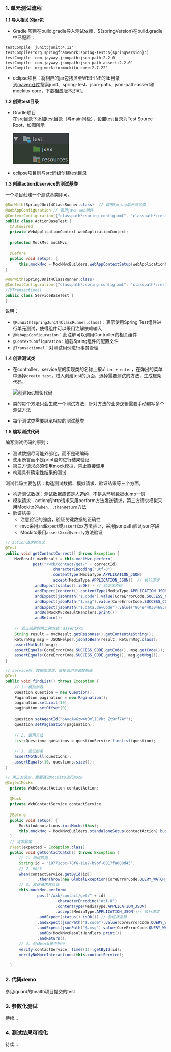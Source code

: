 ### 1. 单元测试流程

**1.1 导入相关的jar包**

  - Gradle 项目在build.gradle导入测试依赖，${springVersion}在build.gradle中已配置：
  ```
  testCompile 'junit:junit:4.12'
  testCompile("org.springframework:spring-test:${springVersion}")
  testCompile 'com.jayway.jsonpath:json-path:2.2.0'
  testCompile 'com.jayway.jsonpath:json-path-assert:2.2.0'
  testCompile 'org.mockito:mockito-core:2.7.22'
  ```
  - eclipse项目：将相应的jar包拷贝至WEB-INF的lib目录  
    到[maven仓库](https://mvnrepository.com/)搜索junit、spring-test、json-path、json-path-assert和mockito-core，下载相应版本即可。

**1.2 创建test目录**  

  - Gradle项目  
      在src目录下添加test目录（与main同级），设置test目录为Test Source Root，如图所示  

      ![创建test目录](amWiki/images/directory.jpg "Title")

  - eclipse项目则与src同级创建test目录

**1.3 创建action和service的测试基类**

  一个项目创建一个测试基类即可。  

  ```java  
  @RunWith(SpringJUnit4ClassRunner.class)  // 调用Spring单元测试类
  @WebAppConfiguration // 调用java web组件
  @ContextConfiguration({"classpath*:spring-config.xml", "classpath*:rest-config.xml"})  // 加载spring配置文件
  public class ActionBaseTest {
    @Autowired
    private WebApplicationContext webApplicationContext;

    protected MockMvc mockMvc;

    @Before
    public void setup() {
        this.mockMvc = MockMvcBuilders.webAppContextSetup(webApplicationContext).build();
  }
  ```
  ```java
  @RunWith(SpringJUnit4ClassRunner.class)
  @ContextConfiguration({"classpath*:spring-config.xml", "classpath*:rest-config.xml"})
  //@Transactional
  public class ServiceBaseTest {
  }
  ```
  说明：
  - `@RunWith(SpringJunit4ClassRunner.class)`：表示使用Spring Test组件进行单元测试，使得组件可以采用注解依赖输入
  - `@WebAppConfiguration`：此注解可以调用Controller的相关组件
  - `@ContextConfiguration` : 加载Spring组件的配置文件
  - `@Transactional`：对测试用例进行事务管理

**1.4 创建测试类**

  - 在controller、service层的实现类的名称上按`alter + enter`，在弹出的菜单中选择`create test`，进入创建test的页面，选择需要测试的方法，生成框架代码。  

    ![创建test框架代码](amWiki/images/createtest.jpg=3500- "Title")

  - 类的每个方法只会生成一个测试方法，针对方法的业务逻辑需要手动编写多个测试方法
  - 每个测试类需要继承相应的测试基类

**1.5 编写测试代码**

  编写测试代码的原则：  

  - 测试数据尽可能外部化，而不是硬编码
  - 使用断言而不是print语句进行结果验证
  - 第三方请求必须使用mock模拟，禁止直接调用
  - 构建具有确定性结果的测试  

测试代码主要包括：构造测试数据、模拟请求、验证结果等三个方面。

  - 构造测试数据：测试数据应该是人造的，不是从环境数据dump一份
  - 模拟请求：action的http请求采用perform方法发送请求，第三方请求模拟采用Mockito的`when...thenReturn`方法
  - 验证结果：  
    - 注意验证的强度，验证关键数据的正确性
    - mvc采用`andExpect`或`assertXxx`方法验证，采用jsonpath验证json字段
    - Mockito采用`assertXxx`和`verify`方法验证

```java
// action请求的测试
@Test
public void getContactCorrect() throws Exception {
    MvcResult mvcResult = this.mockMvc.perform(
            post("/wxb/contact/get/" + correctId)
                    .characterEncoding("utf-8")
                    .contentType(MediaType.APPLICATION_JSON)
                    .accept(MediaType.APPLICATION_JSON))  // 执行请求
            .andExpect(status().isOk()) // 验证状态码
            .andExpect(content().contentType(MediaType.APPLICATION_JSON_UTF8_VALUE)) // 验证响应contentType
            .andExpect(jsonPath("$.code").value(CoreErrorCode.SUCCESS_CODE.getCode())) // 使用Json path验证JSON
            .andExpect(jsonPath("$.msg").value(CoreErrorCode.SUCCESS_CODE.getMsg())) // 使用Json path验证JSON
            .andExpect(jsonPath("$.data.devCode").value("864944030468387"))
            .andDo(MockMvcResultHandlers.print())
            .andReturn();

    // 验证结果的第二种方式：assertXxx
    String result = mvcResult.getResponse().getContentAsString();
    ReturnMsg msg = JSONHelper.jsonToBean(result, ReturnMsg.class);
    assertNotNull(msg);
    assertEquals(CoreErrorCode.SUCCESS_CODE.getCode(), msg.getCode());
    assertEquals(CoreErrorCode.SUCCESS_CODE.getMsg(), msg.getMsg());
}
```
```java
// service层，数据库请求，直接调用测试数据库
@Test
public void findList() throws Exception {
    // 1. 模拟参数
    Question question = new Question();
    Pagination pagination = new Pagination();
    pagination.setLimit(10);
    pagination.setOffset(0);

    question.setAgentId("oAvcAwGzw4tBmlIJVkt_Zt9rf7AY");
    question.setPagination(pagination);

    // 2. 调用方法
    List<Question> questions = questionService.findList(question);

    // 3. 验证结果
    assertNotNull(questions);
    assertEquals(10, questions.size());
}
```
```java
// 第三方请求，需要通过Mockito进行mock
@InjectMocks
  private WxbContactAction contactAction;

  @Mock
  private WxbContactService contactService;

  @Before
  public void setup() {
      MockitoAnnotations.initMocks(this);
      this.mockMvc = MockMvcBuilders.standaloneSetup(contactAction).build();
  }
  // 请求异常
  @Test(expected = Exception.class)
  public void getContactCatch() throws Exception {
      // 1. 测试数据
      String id = "18771cbc-78f6-11e7-b9bf-0017fa008d45";
      // 2. mock
      when(contactService.getById(id))
              .thenThrow(new GlobalException(CoreErrorCode.QUERY_WATCH_CONTACT_EXCEPTION));
      // 3. 发送请求并验证
      this.mockMvc.perform(
              post("/wxb/contact/get/" + id)
                      .characterEncoding("utf-8")
                      .contentType(MediaType.APPLICATION_JSON)
                      .accept(MediaType.APPLICATION_JSON))// 执行请求
              .andExpect(status().isOk()) // 验证状态码
              .andExpect(jsonPath("$.code").value(CoreErrorCode.QUERY_WATCH_CONTACT_EXCEPTION.getCode())) // 使用Json path验证JSON
              .andExpect(jsonPath("$.msg").value(CoreErrorCode.QUERY_WATCH_CONTACT_EXCEPTION.getMsg()))
              .andDo(MockMvcResultHandlers.print())
              .andReturn();
      // 4. 验证mock是否执行
      verify(contactService, times(1)).getById(id);
      verifyNoMoreInteractions(this.contactService);

  }
```

### 2. 代码demo

参见iguard的health项目提交的test

### 3. 参数化测试

待续...

### 4. 测试结果可视化

待续...
